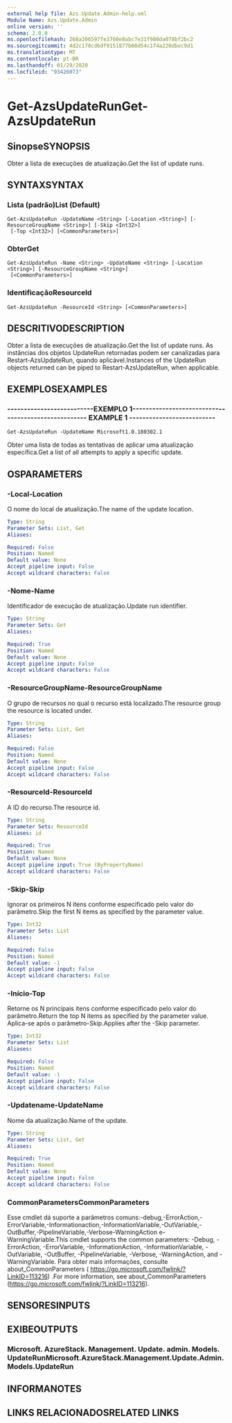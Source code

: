 ```yaml
---
external help file: Azs.Update.Admin-help.xml
Module Name: Azs.Update.Admin
online version: ''
schema: 2.0.0
ms.openlocfilehash: 268a306597fe3760e8abc7e31f980da078bf2bc2
ms.sourcegitcommit: 4d2c178cd6df9151877b08d54c1f4a228dbec9d1
ms.translationtype: MT
ms.contentlocale: pt-BR
ms.lasthandoff: 01/29/2020
ms.locfileid: "93426073"
---
```

# <span data-ttu-id="05236-101">Get-AzsUpdateRun</span><span class="sxs-lookup"><span data-stu-id="05236-101">Get-AzsUpdateRun</span></span>

## <span data-ttu-id="05236-102">Sinopse</span><span class="sxs-lookup"><span data-stu-id="05236-102">SYNOPSIS</span></span>
<span data-ttu-id="05236-103">Obter a lista de execuções de atualização.</span><span class="sxs-lookup"><span data-stu-id="05236-103">Get the list of update runs.</span></span>

## <span data-ttu-id="05236-104">SYNTAX</span><span class="sxs-lookup"><span data-stu-id="05236-104">SYNTAX</span></span>

### <span data-ttu-id="05236-105">Lista (padrão)</span><span class="sxs-lookup"><span data-stu-id="05236-105">List (Default)</span></span>
```
Get-AzsUpdateRun -UpdateName <String> [-Location <String>] [-ResourceGroupName <String>] [-Skip <Int32>]
 [-Top <Int32>] [<CommonParameters>]
```

### <span data-ttu-id="05236-106">Obter</span><span class="sxs-lookup"><span data-stu-id="05236-106">Get</span></span>
```
Get-AzsUpdateRun -Name <String> -UpdateName <String> [-Location <String>] [-ResourceGroupName <String>]
 [<CommonParameters>]
```

### <span data-ttu-id="05236-107">Identificação</span><span class="sxs-lookup"><span data-stu-id="05236-107">ResourceId</span></span>
```
Get-AzsUpdateRun -ResourceId <String> [<CommonParameters>]
```

## <span data-ttu-id="05236-108">DESCRITIVO</span><span class="sxs-lookup"><span data-stu-id="05236-108">DESCRIPTION</span></span>
<span data-ttu-id="05236-109">Obter a lista de execuções de atualização.</span><span class="sxs-lookup"><span data-stu-id="05236-109">Get the list of update runs.</span></span> <span data-ttu-id="05236-110">As instâncias dos objetos UpdateRun retornadas podem ser canalizadas para Restart-AzsUpdateRun, quando aplicável.</span><span class="sxs-lookup"><span data-stu-id="05236-110">Instances of the UpdateRun objects returned can be piped to Restart-AzsUpdateRun, when applicable.</span></span>

## <span data-ttu-id="05236-111">EXEMPLOS</span><span class="sxs-lookup"><span data-stu-id="05236-111">EXAMPLES</span></span>

### <span data-ttu-id="05236-112">--------------------------EXEMPLO 1--------------------------</span><span class="sxs-lookup"><span data-stu-id="05236-112">-------------------------- EXAMPLE 1 --------------------------</span></span>
```
Get-AzsUpdateRun -UpdateName Microsoft1.0.180302.1
```

<span data-ttu-id="05236-113">Obter uma lista de todas as tentativas de aplicar uma atualização específica.</span><span class="sxs-lookup"><span data-stu-id="05236-113">Get a list of all attempts to apply a specific update.</span></span>

## <span data-ttu-id="05236-114">OS</span><span class="sxs-lookup"><span data-stu-id="05236-114">PARAMETERS</span></span>

### <span data-ttu-id="05236-115">-Local</span><span class="sxs-lookup"><span data-stu-id="05236-115">-Location</span></span>
<span data-ttu-id="05236-116">O nome do local de atualização.</span><span class="sxs-lookup"><span data-stu-id="05236-116">The name of the update location.</span></span>

```yaml
Type: String
Parameter Sets: List, Get
Aliases: 

Required: False
Position: Named
Default value: None
Accept pipeline input: False
Accept wildcard characters: False
```

### <span data-ttu-id="05236-117">-Nome</span><span class="sxs-lookup"><span data-stu-id="05236-117">-Name</span></span>
<span data-ttu-id="05236-118">Identificador de execução de atualização.</span><span class="sxs-lookup"><span data-stu-id="05236-118">Update run identifier.</span></span>

```yaml
Type: String
Parameter Sets: Get
Aliases: 

Required: True
Position: Named
Default value: None
Accept pipeline input: False
Accept wildcard characters: False
```

### <span data-ttu-id="05236-119">-ResourceGroupName</span><span class="sxs-lookup"><span data-stu-id="05236-119">-ResourceGroupName</span></span>
<span data-ttu-id="05236-120">O grupo de recursos no qual o recurso está localizado.</span><span class="sxs-lookup"><span data-stu-id="05236-120">The resource group the resource is located under.</span></span>

```yaml
Type: String
Parameter Sets: List, Get
Aliases: 

Required: False
Position: Named
Default value: None
Accept pipeline input: False
Accept wildcard characters: False
```

### <span data-ttu-id="05236-121">-ResourceId</span><span class="sxs-lookup"><span data-stu-id="05236-121">-ResourceId</span></span>
<span data-ttu-id="05236-122">A ID do recurso.</span><span class="sxs-lookup"><span data-stu-id="05236-122">The resource id.</span></span>

```yaml
Type: String
Parameter Sets: ResourceId
Aliases: id

Required: True
Position: Named
Default value: None
Accept pipeline input: True (ByPropertyName)
Accept wildcard characters: False
```

### <span data-ttu-id="05236-123">-Skip</span><span class="sxs-lookup"><span data-stu-id="05236-123">-Skip</span></span>
<span data-ttu-id="05236-124">Ignorar os primeiros N itens conforme especificado pelo valor do parâmetro.</span><span class="sxs-lookup"><span data-stu-id="05236-124">Skip the first N items as specified by the parameter value.</span></span>

```yaml
Type: Int32
Parameter Sets: List
Aliases: 

Required: False
Position: Named
Default value: -1
Accept pipeline input: False
Accept wildcard characters: False
```

### <span data-ttu-id="05236-125">-Início</span><span class="sxs-lookup"><span data-stu-id="05236-125">-Top</span></span>
<span data-ttu-id="05236-126">Retorne os N principais itens conforme especificado pelo valor do parâmetro.</span><span class="sxs-lookup"><span data-stu-id="05236-126">Return the top N items as specified by the parameter value.</span></span>
<span data-ttu-id="05236-127">Aplica-se após o parâmetro-Skip.</span><span class="sxs-lookup"><span data-stu-id="05236-127">Applies after the -Skip parameter.</span></span>

```yaml
Type: Int32
Parameter Sets: List
Aliases: 

Required: False
Position: Named
Default value: -1
Accept pipeline input: False
Accept wildcard characters: False
```

### <span data-ttu-id="05236-128">-Updatename</span><span class="sxs-lookup"><span data-stu-id="05236-128">-UpdateName</span></span>
<span data-ttu-id="05236-129">Nome da atualização.</span><span class="sxs-lookup"><span data-stu-id="05236-129">Name of the update.</span></span>

```yaml
Type: String
Parameter Sets: List, Get
Aliases: 

Required: True
Position: Named
Default value: None
Accept pipeline input: False
Accept wildcard characters: False
```

### <span data-ttu-id="05236-130">CommonParameters</span><span class="sxs-lookup"><span data-stu-id="05236-130">CommonParameters</span></span>
<span data-ttu-id="05236-131">Esse cmdlet dá suporte a parâmetros comuns:-debug,-ErrorAction,-ErrorVariable,-Informationaction,-InformationVariable,-OutVariable,-OutBuffer,-PipelineVariable,-Verbose-WarningAction e-WarningVariable.</span><span class="sxs-lookup"><span data-stu-id="05236-131">This cmdlet supports the common parameters: -Debug, -ErrorAction, -ErrorVariable, -InformationAction, -InformationVariable, -OutVariable, -OutBuffer, -PipelineVariable, -Verbose, -WarningAction, and -WarningVariable.</span></span> <span data-ttu-id="05236-132">Para obter mais informações, consulte about_CommonParameters ( https://go.microsoft.com/fwlink/?LinkID=113216) .</span><span class="sxs-lookup"><span data-stu-id="05236-132">For more information, see about_CommonParameters (https://go.microsoft.com/fwlink/?LinkID=113216).</span></span>

## <span data-ttu-id="05236-133">SENSORES</span><span class="sxs-lookup"><span data-stu-id="05236-133">INPUTS</span></span>

## <span data-ttu-id="05236-134">EXIBE</span><span class="sxs-lookup"><span data-stu-id="05236-134">OUTPUTS</span></span>

### <span data-ttu-id="05236-135">Microsoft. AzureStack. Management. Update. admin. Models. UpdateRun</span><span class="sxs-lookup"><span data-stu-id="05236-135">Microsoft.AzureStack.Management.Update.Admin.Models.UpdateRun</span></span>

## <span data-ttu-id="05236-136">INFORMA</span><span class="sxs-lookup"><span data-stu-id="05236-136">NOTES</span></span>

## <span data-ttu-id="05236-137">LINKS RELACIONADOS</span><span class="sxs-lookup"><span data-stu-id="05236-137">RELATED LINKS</span></span>

